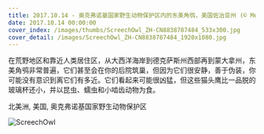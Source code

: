 ```yaml
---
title: 2017.10.14 - 奥克弗诺基国家野生动物保护区内的东美角鸮，美国佐治亚州 (© Media Drum World/Aurora Photos)
date: 2017.10.14 00:00:00
cover_index: /images/thumbs/ScreechOwl_ZH-CN8838787484_533x300.jpg
cover_detail: /images/ScreechOwl_ZH-CN8838787484_1920x1080.jpg
---
```


在荒野地区和靠近人类居住区，从大西洋海岸到德克萨斯州西部再到蒙大拿州，东美角鸮非常普遍，它们甚至会在你的后院筑巢，但因为它们很安静，善于伪装，你可能没有意识到离它们有多近。它们看起来可能很凶猛，但这些猫头鹰比一品脱的玻璃杯还小，并以昆虫、蠕虫和小啮齿动物为食。

北美洲, 美国, 奥克弗诺基国家野生动物保护区

![ScreechOwl](/images/ScreechOwl_ZH-CN8838787484_1920x1080.jpg)
